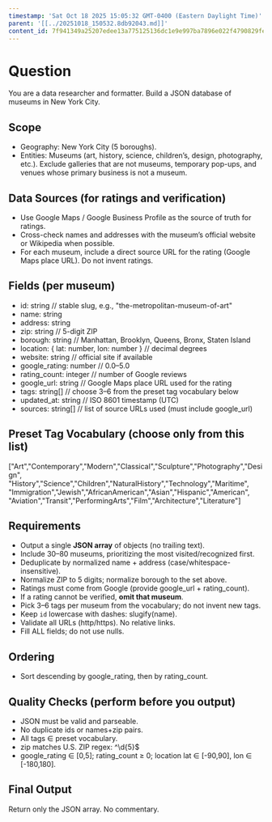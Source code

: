 ```yaml
---
timestamp: 'Sat Oct 18 2025 15:05:32 GMT-0400 (Eastern Daylight Time)'
parent: '[[../20251018_150532.8db92043.md]]'
content_id: 7f941349a25207edee13a775125136dc1e9e997ba7896e022f4790829fe50466
---
```


# Question

You are a data researcher and formatter. Build a JSON database of museums in New York City.

## Scope

* Geography: New York City (5 boroughs).
* Entities: Museums (art, history, science, children’s, design, photography, etc.). Exclude galleries that are not museums, temporary pop-ups, and venues whose primary business is not a museum.

## Data Sources (for ratings and verification)

* Use Google Maps / Google Business Profile as the source of truth for ratings.
* Cross-check names and addresses with the museum’s official website or Wikipedia when possible.
* For each museum, include a direct source URL for the rating (Google Maps place URL). Do not invent ratings.

## Fields (per museum)

* id: string  // stable slug, e.g., "the-metropolitan-museum-of-art"
* name: string
* address: string
* zip: string  // 5-digit ZIP
* borough: string  // Manhattan, Brooklyn, Queens, Bronx, Staten Island
* location: { lat: number, lon: number }  // decimal degrees
* website: string  // official site if available
* google\_rating: number  // 0.0–5.0
* rating\_count: integer  // number of Google reviews
* google\_url: string  // Google Maps place URL used for the rating
* tags: string\[]  // choose 3–6 from the preset tag vocabulary below
* updated\_at: string  // ISO 8601 timestamp (UTC)
* sources: string\[]  // list of source URLs used (must include google\_url)

## Preset Tag Vocabulary (choose only from this list)

\["Art","Contemporary","Modern","Classical","Sculpture","Photography","Design",
"History","Science","Children","NaturalHistory","Technology","Maritime",
"Immigration","Jewish","AfricanAmerican","Asian","Hispanic","American",
"Aviation","Transit","PerformingArts","Film","Architecture","Literature"]

## Requirements

* Output a single **JSON array** of objects (no trailing text).
* Include 30–80 museums, prioritizing the most visited/recognized first.
* Deduplicate by normalized name + address (case/whitespace-insensitive).
* Normalize ZIP to 5 digits; normalize borough to the set above.
* Ratings must come from Google (provide google\_url + rating\_count).
* If a rating cannot be verified, **omit that museum**.
* Pick 3–6 tags per museum from the vocabulary; do not invent new tags.
* Keep `id` lowercase with dashes: slugify(name).
* Validate all URLs (http/https). No relative links.
* Fill ALL fields; do not use nulls.

## Ordering

* Sort descending by google\_rating, then by rating\_count.

## Quality Checks (perform before you output)

* JSON must be valid and parseable.
* No duplicate ids or names+zip pairs.
* All tags ∈ preset vocabulary.
* zip matches U.S. ZIP regex: ^\d{5}$
* google\_rating ∈ \[0,5]; rating\_count ≥ 0; location lat ∈ \[-90,90], lon ∈ \[-180,180].

## Final Output

Return only the JSON array. No commentary.
